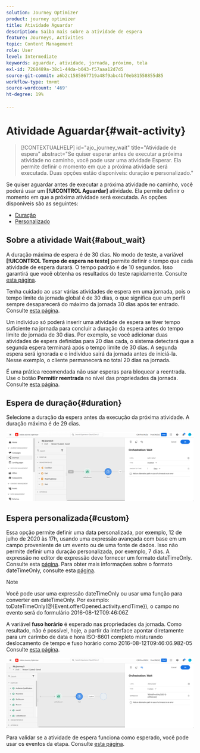 ```yaml
---
solution: Journey Optimizer
product: journey optimizer
title: Atividade Aguardar
description: Saiba mais sobre a atividade de espera
feature: Journeys, Activities
topic: Content Management
role: User
level: Intermediate
keywords: aguardar, atividade, jornada, próximo, tela
exl-id: 7268489a-38c1-44da-b043-f57aaa12d7d5
source-git-commit: a6b2c1585867719a48f9abc4bf0eb81558855d85
workflow-type: tm+mt
source-wordcount: '469'
ht-degree: 19%

---
```


# Atividade Aguardar{#wait-activity}

>[!CONTEXTUALHELP]
>id="ajo_journey_wait"
>title="Atividade de espera"
>abstract="Se quiser esperar antes de executar a próxima atividade no caminho, você pode usar uma atividade Esperar. Ela permite definir o momento em que a próxima atividade será executada. Duas opções estão disponíveis: duração e personalizado."

Se quiser aguardar antes de executar a próxima atividade no caminho, você poderá usar um **[!UICONTROL Aguardar]** atividade. Ela permite definir o momento em que a próxima atividade será executada. As opções disponíveis são as seguintes:

* [Duração](#duration)
* [Personalizado](#custom)

<!--
* [Email send time optimization](#email_send_time_optimization)
* [Fixed date](#fixed_date) 
-->

## Sobre a atividade Wait{#about_wait}

A duração máxima de espera é de 30 dias. No modo de teste, a variável **[!UICONTROL Tempo de espera no teste]** permite definir o tempo que cada atividade de espera durará. O tempo padrão é de 10 segundos. Isso garantirá que você obtenha os resultados do teste rapidamente. Consulte [esta página](../building-journeys/testing-the-journey.md).

Tenha cuidado ao usar várias atividades de espera em uma jornada, pois o tempo limite da jornada global é de 30 dias, o que significa que um perfil sempre desaparecerá do máximo da jornada 30 dias após ter entrado. Consulte [esta página](../building-journeys/journey-gs.md#global_timeout).

Um indivíduo só poderá inserir uma atividade de espera se tiver tempo suficiente na jornada para concluir a duração da espera antes do tempo limite de jornada de 30 dias. Por exemplo, se você adicionar duas atividades de espera definidas para 20 dias cada, o sistema detectará que a segunda espera terminará após o tempo limite de 30 dias. A segunda espera será ignorada e o indivíduo sairá da jornada antes de iniciá-la. Nesse exemplo, o cliente permanecerá no total 20 dias na jornada.

É uma prática recomendada não usar esperas para bloquear a reentrada. Use o botão **Permitir reentrada** no nível das propriedades da jornada. Consulte [esta página](../building-journeys/journey-gs.md#entrance).

## Espera de duração{#duration}

Selecione a duração da espera antes da execução da próxima atividade. A duração máxima é de 29 dias.

![](assets/journey55.png)

<!--
## Fixed date wait{#fixed_date}

Select the date for the execution of the next activity.

![](assets/journey56.png)

-->

## Espera personalizada{#custom}

Essa opção permite definir uma data personalizada, por exemplo, 12 de julho de 2020 às 17h, usando uma expressão avançada com base em um campo proveniente de um evento ou de uma fonte de dados. Isso não permite definir uma duração personalizada, por exemplo, 7 dias. A expressão no editor de expressão deve fornecer um formato dateTimeOnly. Consulte esta [página](expression/expressionadvanced.md). Para obter mais informações sobre o formato dateTimeOnly, consulte esta [página](expression/data-types.md).

>[!NOTE]
>
>Você pode usar uma expressão dateTimeOnly ou usar uma função para converter em dateTimeOnly. Por exemplo: toDateTimeOnly(@{Event.offerOpened.activity.endTime}), o campo no evento será do formulário 2016-08-12T09:46:06Z
>
>A variável **fuso horário** é esperado nas propriedades da jornada. Como resultado, não é possível, hoje, a partir da interface apontar diretamente para um carimbo de data e hora ISO-8601 completo misturando deslocamento de tempo e fuso horário como 2016-08-12T09:46:06.982-05 Consulte [esta página](../building-journeys/timezone-management.md).

![](assets/journey57.png)

Para validar se a atividade de espera funciona como esperado, você pode usar os eventos da etapa. Consulte [esta página](../reports/query-examples.md#common-queries).

<!--## Email send time optimization{#email_send_time_optimization}

This type of wait uses a score calculated in Adobe Experience Platform. The score calculates the propensity to click or open an email in the future based on past behavior. Note that the algorithm calculating the score needs a certain amount of data to work. As a result, when it does not have enough data, the default wait time will apply. At publication time, you’ll be notified that the default time applies.

>[!NOTE]
>
>The first event of your journey must have a namespace.
>
>This capability is only available after an **[!UICONTROL Email]** activity. You need to have Adobe Campaign Standard.

1. In the **[!UICONTROL Amount of time]** field, define the number of hours to consider to optimize email sending.
1. In the **[!UICONTROL Optimization type]** field, choose if the optimization should increase clicks or opens.
1. In the **[!UICONTROL Default time]** field, define the default time to wait if the predictive send time score is not available.

    >[!NOTE]
    >
    >Note that the send time score can be unavailable because there is not enough data to perform the calculation. In this case, you will be informed, at publication time, that the default time applies.

![](assets/journey57bis.png)-->

